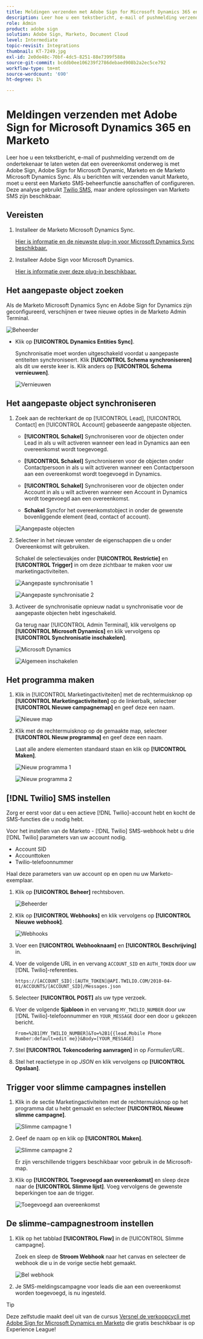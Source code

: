 ```yaml
---
title: Meldingen verzenden met Adobe Sign for Microsoft Dynamics 365 en Marketo
description: Leer hoe u een tekstbericht, e-mail of pushmelding verzendt om de ondertekenaar te laten weten dat een overeenkomst onderweg is
role: Admin
product: adobe sign
solution: Adobe Sign, Marketo, Document Cloud
level: Intermediate
topic-revisit: Integrations
thumbnail: KT-7249.jpg
exl-id: 2e0de48c-70bf-4dc5-8251-88e7399f588a
source-git-commit: bcddb0ee106239f2786debaed908b2a2ec5ce792
workflow-type: tm+mt
source-wordcount: '690'
ht-degree: 1%

---
```


# Meldingen verzenden met Adobe Sign for Microsoft Dynamics 365 en Marketo

Leer hoe u een tekstbericht, e-mail of pushmelding verzendt om de ondertekenaar te laten weten dat een overeenkomst onderweg is met Adobe Sign, Adobe Sign for Microsoft Dynamic, Marketo en de Marketo Microsoft Dynamics Sync. Als u berichten wilt verzenden vanuit Marketo, moet u eerst een Marketo SMS-beheerfunctie aanschaffen of configureren. Deze analyse gebruikt [Twilio SMS](https://launchpoint.marketo.com/twilio/twilio-sms-for-marketo/), maar andere oplossingen van Marketo SMS zijn beschikbaar.

## Vereisten

1. Installeer de Marketo Microsoft Dynamics Sync.

   [Hier is informatie en de nieuwste plug-in voor Microsoft Dynamics Sync beschikbaar.](https://experienceleague.adobe.com/docs/marketo/using/product-docs/crm-sync/microsoft-dynamics/marketo-plugin-releases-for-microsoft-dynamics.html)

1. Installeer Adobe Sign voor Microsoft Dynamics.

   [Hier is informatie over deze plug-in beschikbaar.](https://helpx.adobe.com/ca/sign/using/microsoft-dynamics-integration-installation-guide.html)

## Het aangepaste object zoeken

Als de Marketo Microsoft Dynamics Sync en Adobe Sign for Dynamics zijn geconfigureerd, verschijnen er twee nieuwe opties in de Marketo Admin Terminal.

![Beheerder](assets/adminTerminal.png)

* Klik op **[!UICONTROL Dynamics Entities Sync]**.

   Synchronisatie moet worden uitgeschakeld voordat u aangepaste entiteiten synchroniseert. Klik **[!UICONTROL Schema synchroniseren]** als dit uw eerste keer is. Klik anders op **[!UICONTROL Schema vernieuwen]**.

   ![Vernieuwen](assets/refreshSchema.png)

## Het aangepaste object synchroniseren

1. Zoek aan de rechterkant de op [!UICONTROL Lead], [!UICONTROL Contact] en [!UICONTROL Account] gebaseerde aangepaste objecten.

   * **[!UICONTROL Schakel]** Synchroniseren voor de objecten onder Lead in als u wilt activeren wanneer een lead in Dynamics aan een overeenkomst wordt toegevoegd.

   * **[!UICONTROL Schakel]** Synchroniseren voor de objecten onder Contactpersoon in als u wilt activeren wanneer een Contactpersoon aan een overeenkomst wordt toegevoegd in Dynamics.

   * **[!UICONTROL Schakel]** Synchroniseren voor de objecten onder Account in als u wilt activeren wanneer een Account in Dynamics wordt toegevoegd aan een overeenkomst.

   * **Schakel** Syncfor het overeenkomstobject in onder de gewenste bovenliggende element (lead, contact of account).

   ![Aangepaste objecten](assets/enableSyncDynamics.png)

1. Selecteer in het nieuwe venster de eigenschappen die u onder Overeenkomst wilt gebruiken.

   Schakel de selectievakjes onder **[!UICONTROL Restrictie]** en **[!UICONTROL Trigger]** in om deze zichtbaar te maken voor uw marketingactiviteiten.

   ![Aangepaste synchronisatie 1](assets/entitySync1.png)

   ![Aangepaste synchronisatie 2](assets/entitySync2.png)

1. Activeer de synchronisatie opnieuw nadat u synchronisatie voor de aangepaste objecten hebt ingeschakeld.

   Ga terug naar [!UICONTROL Admin Terminal], klik vervolgens op **[!UICONTROL Microsoft Dynamics]** en klik vervolgens op **[!UICONTROL Synchronisatie inschakelen]**.

   ![Microsoft Dynamics](assets/microsoftDynamics.png)

   ![Algemeen inschakelen](assets/enableGlobalDynamics.png)

## Het programma maken

1. Klik in [!UICONTROL Marketingactiviteiten] met de rechtermuisknop op **[!UICONTROL Marketingactiviteiten]** op de linkerbalk, selecteer **[!UICONTROL Nieuwe campagnemap]** en geef deze een naam.

   ![Nieuwe map](assets/newFolder.png)

1. Klik met de rechtermuisknop op de gemaakte map, selecteer **[!UICONTROL Nieuw programma]** en geef deze een naam.

   Laat alle andere elementen standaard staan en klik op **[!UICONTROL Maken]**.

   ![Nieuw programma 1](assets/newProgram1.png)

   ![Nieuw programma 2](assets/newProgram2.png)

## [!DNL Twilio] SMS instellen

Zorg er eerst voor dat u een actieve [!DNL Twilio]-account hebt en kocht de SMS-functies die u nodig hebt.

Voor het instellen van de Marketo - [!DNL Twilio] SMS-webhook hebt u drie [!DNL Twilio] parameters van uw account nodig.

* Account SID
* Accounttoken
* Twilio-telefoonnummer

Haal deze parameters van uw account op en open nu uw Marketo-exemplaar.

1. Klik op **[!UICONTROL Beheer]** rechtsboven.

   ![Beheerder](assets/adminTab.png)

1. Klik op **[!UICONTROL Webhooks]** en klik vervolgens op **[!UICONTROL Nieuwe webhook]**.

   ![Webhooks](assets/webhooks.png)

1. Voer een **[!UICONTROL Webhooknaam]** en **[!UICONTROL Beschrijving]** in.

1. Voer de volgende URL in en vervang `ACCOUNT_SID` en `AUTH_TOKEN` door uw [!DNL Twilio]-referenties.

   ```
   https://[ACCOUNT_SID]:[AUTH_TOKEN]@API.TWILIO.COM/2010-04-01/ACCOUNTS/[ACCOUNT_SID]/Messages.json
   ```

1. Selecteer **[!UICONTROL POST]** als uw type verzoek.

1. Voer de volgende **Sjabloon** in en vervang `MY_TWILIO_NUMBER` door uw [!DNL Twilio]-telefoonnummer en `YOUR_MESSAGE` door een door u gekozen bericht.

   ```
   From=%2B1[MY_TWILIO_NUMBER]&To=%2B1{{lead.Mobile Phone Number:default=edit me}}&Body=[YOUR_MESSAGE]
   ```

1. Stel **[!UICONTROL Tokencodering aanvragen]** in op *Formulier/URL*.

1. Stel het reactietype in op *JSON* en klik vervolgens op **[!UICONTROL Opslaan]**.

## Trigger voor slimme campagnes instellen

1. Klik in de sectie Marketingactiviteiten met de rechtermuisknop op het programma dat u hebt gemaakt en selecteer **[!UICONTROL Nieuwe slimme campagne]**.

   ![Slimme campagne 1](assets/smartCampaign1.png)

1. Geef de naam op en klik op **[!UICONTROL Maken]**.

   ![Slimme campagne 2](assets/smartCampaign3.png)

   Er zijn verschillende triggers beschikbaar voor gebruik in de Microsoft-map.

1. Klik op **[!UICONTROL Toegevoegd aan overeenkomst]** en sleep deze naar de **[!UICONTROL Slimme lijst]**. Voeg vervolgens de gewenste beperkingen toe aan de trigger.

   ![Toegevoegd aan overeenkomst](assets/addedToAgreementDynamics.png)

## De slimme-campagnestroom instellen

1. Klik op het tabblad **[!UICONTROL Flow]** in de [!UICONTROL Slimme campagne].

   Zoek en sleep de **Stroom Webhook** naar het canvas en selecteer de webhook die u in de vorige sectie hebt gemaakt.

   ![Bel webhook](assets/callWebhook.png)

1. Je SMS-meldingscampagne voor leads die aan een overeenkomst worden toegevoegd, is nu ingesteld.
>[!TIP]
>
>Deze zelfstudie maakt deel uit van de cursus [Versnel de verkoopcycli met Adobe Sign for Microsoft Dynamics en Marketo](https://experienceleague.adobe.com/?recommended=Sign-U-1-2021.1) die gratis beschikbaar is op Experience League!